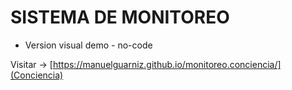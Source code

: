 # SISTEMA DE MONITOREO

- Version visual demo - no-code

Visitar -> [https://manuelguarniz.github.io/monitoreo.conciencia/](Conciencia)

